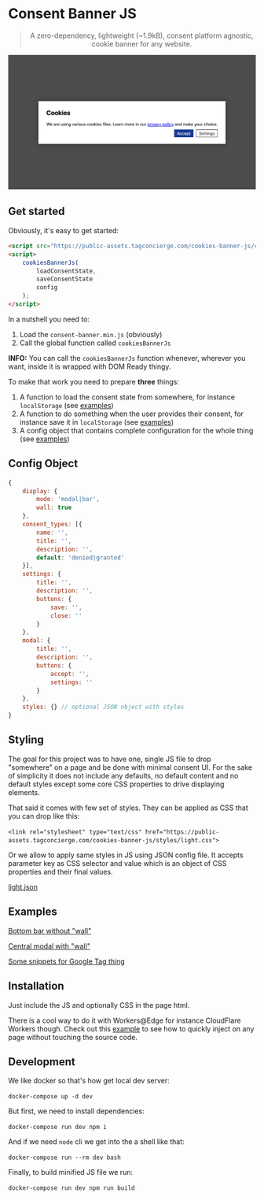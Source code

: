 # Consent Banner JS

> <p align="center">A zero-dependency, lightweight (~1.9kB), consent platform agnostic, cookie banner for any website.</p>

![Consent Banner as a bottom bar](assets/banner-example-modal.png "Consent Banner Example")

## Get started

Obviously, it's easy to get started:

```html
<script src="https://public-assets.tagconcierge.com/cookies-banner-js/consent-banner.min.js"></script>
<script>
    cookiesBannerJs(
        loadConsentState,
        saveConsentState
        config
    );
</script>
```

In a nutshell you need to:

1. Load the `consent-banner.min.js` (obviously)
2. Call the global function called `cookiesBannerJs`

**INFO:** You can call the `cookiesBannerJs` function whenever, wherever you want, inside it is wrapped with DOM Ready thingy.

To make that work you need to prepare **three** things:

1. A function to load the consent state from somewhere, for instance `localStorage` (see [examples](#examples))
2. A function to do something when the user provides their consent, for instance save it in `localStorage` (see [examples](#examples))
3. A config object that contains complete configuration for the whole thing (see [examples](#examples))


## Config Object


```js
{
    display: {
        mode: 'modal|bar',
        wall: true
    },
    consent_types: [{
        name: '',
        title: '',
        description: '',
        default: 'denied|granted'
    }],
    settings: {
        title: '',
        description: '',
        buttons: {
            save: '',
            close: ''
        }
    },
    modal: {
        title: '',
        description: '',
        buttons: {
            accept: '',
            settings: ''
        }
    },
    styles: {} // optional JSON object with styles
}
```

## Styling

The goal for this project was to have one, single JS file to drop "somewhere" on a page and be done with minimal consent UI.
For the sake of simplicity it does not include any defaults, no default content and no default styles except some core CSS properties to drive displaying elements.

That said it comes with few set of styles. They can be applied as CSS that you can drop like this:

`<link rel="stylesheet" type="text/css" href="https://public-assets.tagconcierge.com/cookies-banner-js/styles/light.css">`

Or we allow to apply same styles in JS using JSON config file. It accepts parameter key as CSS selector and value which is an object of CSS properties and their final values.

[light.json](./styles/light.json)

## Examples

[Bottom bar without "wall"](./examples/bar.html)

[Central modal with "wall"](./examples/modal.html)

[Some snippets for Google Tag thing](./examples/gtm.html)


## Installation

Just include the JS and optionally CSS in the page html.

There is a cool way to do it with Workers@Edge for instance CloudFlare Workers though. Check out this [example](./examples/worker.js) to see how to quickly inject on any page without touching the source code.


## Development

We like docker so that's how get local dev server:

`docker-compose up -d dev`

But first, we need to install dependencies:

`docker-compose run dev npm i`

And if we need `node` cli we get into the a shell like that:

`docker-compose run --rm dev bash`

Finally, to build minified JS file we run:

`docker-compose run dev npm run build`
